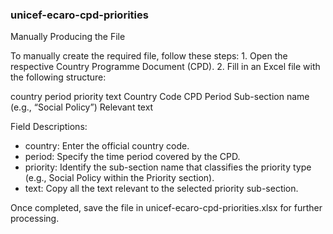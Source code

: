 ### unicef-ecaro-cpd-priorities
Manually Producing the File

To manually create the required file, follow these steps:
	1. Open the respective Country Programme Document (CPD).
	2. Fill in an Excel file with the following structure:

country	period	priority	text
Country Code	CPD Period	Sub-section name (e.g., “Social Policy”)	Relevant text

Field Descriptions:

* country: Enter the official country code.
* period: Specify the time period covered by the CPD.
* priority: Identify the sub-section name that classifies the priority type (e.g., Social Policy within the Priority section).
* text: Copy all the text relevant to the selected priority sub-section.

Once completed, save the file in unicef-ecaro-cpd-priorities.xlsx for further processing.

